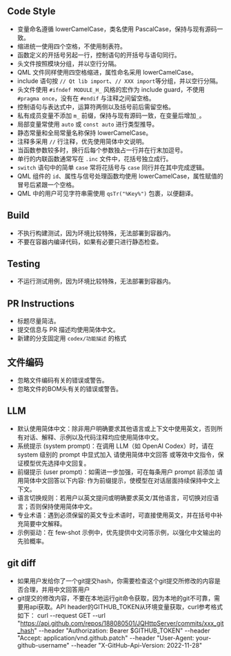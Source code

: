 ## Code Style
- 变量命名遵循 lowerCamelCase，类名使用 PascalCase，保持与现有源码一致。
- 缩进统一使用四个空格，不使用制表符。
- 函数定义的开括号另起一行，控制语句的开括号与语句同行。
- 头文件按照模块分组，并以空行分隔。
- QML 文件同样使用四空格缩进，属性命名采用 lowerCamelCase。
- include 语句按 `// Qt lib import`、`// XXX import`等分组，并以空行分隔。
- 头文件使用 `#ifndef MODULE_H_` 风格的宏作为 include guard，不使用 `#pragma once`，没有在 `#endif` 与注释之间留空格。
- 控制语句与表达式中，运算符两侧以及括号前后需留空格。
- 私有成员变量不添加 `m_` 前缀，保持与现有源码一致，在变量后增加`_`。
- 局部变量常使用 `auto` 或 `const auto` 进行类型推导。
- 静态常量和全局常量名称保持 lowerCamelCase。
- 注释多采用 `//` 行注释，优先使用简体中文说明。
- 当函数参数较多时，换行后每个参数独占一行并在行末加逗号。
- 单行的内联函数通常写在 `.inc` 文件中，花括号独立成行。
- `switch` 语句中的简单 `case` 常将花括号与 `case` 同行并在其中完成逻辑。
- QML 组件的 `id`、属性与信号处理函数均使用 lowerCamelCase，属性赋值的冒号后紧跟一个空格。
- QML 中的用户可见字符串需使用 `qsTr("%Key%")` 包裹，以便翻译。

## Build
- 不执行构建测试，因为环境比较特殊，无法部署到容器内。
- 不要在容器内编译代码，如果有必要只进行静态检查。

## Testing
- 不运行测试用例，因为环境比较特殊，无法部署到容器内。

## PR Instructions
- 标题尽量简洁。
- 提交信息与 PR 描述均使用简体中文。
- 新建的分支固定用 `codex/功能描述` 的格式

## 文件编码
- 忽略文件编码有关的错误或警告。
- 忽略文件的BOM头有关的错误或警告。

## LLM
- 默认使用简体中文：除非用户明确要求其他语言或上下文中使用英文，否则所有对话、解释、示例以及代码注释均应使用简体中文。
- 系统提示 (system prompt)：在调用 LLM（如 OpenAI Codex）时，请在 system 级别的 prompt 中显式加入 请使用简体中文回答 或等效中文指令，保证模型优先选择中文回复。
- 前缀提示 (user prompt)：如需进一步加强，可在每条用户 prompt 前添加 请用简体中文回答以下内容: 作为前缀提示，使模型在对话层面持续保持中文上下文。
- 语言切换规则：若用户以英文提问或明确要求英文/其他语言，可切换对应语言；否则保持使用简体中文。
- 专业术语：遇到必须保留的英文专业术语时，可直接使用英文，并在括号中补充简要中文解释。
- 示例驱动：在 few‑shot 示例中，优先提供中文问答示例，以强化中文输出的先验概率。

## git diff
- 如果用户发给你了一个git提交hash，你需要检查这个git提交所修改的内容是否合理，并用中文回答用户
- git提交的修改内容，不要在本地运行git命令获取，因为本地的git不可靠，需要用api获取。API header的GITHUB_TOKEN从环境变量获取，curl参考格式如下：
    curl --request GET --url "https://api.github.com/repos/188080501/JQHttpServer/commits/xxx_git_hash" --header "Authorization: Bearer $GITHUB_TOKEN" --header "Accept: application/vnd.github.patch" --header "User-Agent: your-github-username" --header "X-GitHub-Api-Version: 2022-11-28"
